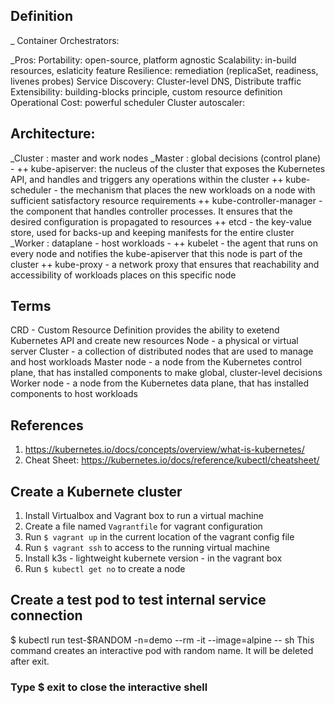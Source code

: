 ## Definition
_ Container Orchestrators:

_Pros:
Portability: open-source, platform agnostic
Scalability: in-build resources, eslaticity feature
Resilience: remediation (replicaSet, readiness, livenes probes)
Service Discovery: Cluster-level DNS, Distribute traffic
Extensibility: building-blocks principle, custom resource definition
Operational Cost: powerful scheduler
Cluster autoscaler: 

## Architecture:
_Cluster : master and work nodes
_Master : global decisions (control plane) - 
++ kube-apiserver: the nucleus of the cluster that exposes the Kubernetes API, and handles and triggers any operations within the cluster
++ kube-scheduler - the mechanism that places the new workloads on a node with sufficient satisfactory resource requirements
++ kube-controller-manager - the component that handles controller processes. It ensures that the desired configuration is propagated to resources
++ etcd - the key-value store, used for backs-up and keeping manifests for the entire cluster
_Worker : dataplane - host workloads -
++ kubelet - the agent that runs on every node and notifies the kube-apiserver that this node is part of the cluster
++ kube-proxy - a network proxy that ensures that reachability and accessibility of workloads places on this specific node

## Terms
CRD - Custom Resource Definition provides the ability to exetend Kubernetes API and create new resources
Node - a physical or virtual server
Cluster - a collection of distributed nodes that are used to manage and host workloads
Master node - a node from the Kubernetes control plane, that has installed components to make global, cluster-level decisions
Worker node - a node from the Kubernetes data plane, that has installed components to host workloads

## References
1. https://kubernetes.io/docs/concepts/overview/what-is-kubernetes/
2. Cheat Sheet: https://kubernetes.io/docs/reference/kubectl/cheatsheet/
## Create a Kubernete cluster
1. Install Virtualbox and Vagrant box to run a virtual machine
2. Create a file named `Vagrantfile` for vagrant configuration
3. Run `$ vagrant up` in the current location of the vagrant config file
4. Run `$ vagrant ssh` to access to the running virtual machine
5. Install k3s - lightweight kubernete version - in the vagrant box
6. Run `$ kubectl get no` to create a node

## Create a test pod to test internal service connection
$ kubectl run test-$RANDOM -n=demo --rm -it --image=alpine -- sh
This command creates an interactive pod with random name. It will be deleted after exit.
### Type $ exit to close the interactive shell
